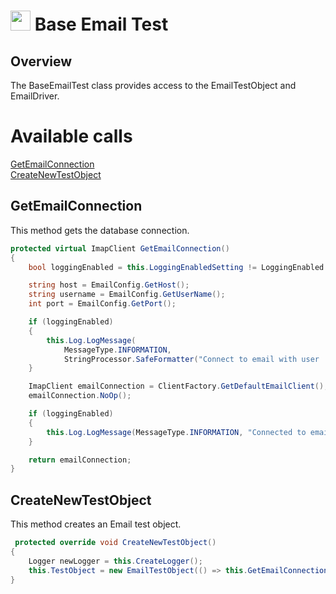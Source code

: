 # <img src="resources/maqslogo.ico" height="32" width="32"> Base Email Test

## Overview
The BaseEmailTest class provides access to the EmailTestObject and EmailDriver.

# Available calls
[GetEmailConnection](#GetEmailConnection)  
[CreateNewTestObject](#CreateNewTestObject)  

## GetEmailConnection
This method gets the database connection. 
```csharp
protected virtual ImapClient GetEmailConnection()
{
    bool loggingEnabled = this.LoggingEnabledSetting != LoggingEnabled.NO;

    string host = EmailConfig.GetHost();
    string username = EmailConfig.GetUserName();
    int port = EmailConfig.GetPort();

    if (loggingEnabled)
    {
        this.Log.LogMessage(
            MessageType.INFORMATION,
            StringProcessor.SafeFormatter("Connect to email with user '{0}' on host '{1}', port '{2}'", username, host, port));
    }

    ImapClient emailConnection = ClientFactory.GetDefaultEmailClient();
    emailConnection.NoOp();

    if (loggingEnabled)
    {
        this.Log.LogMessage(MessageType.INFORMATION, "Connected to email account");
    }

    return emailConnection;
}
```

## CreateNewTestObject
This method creates an Email test object.
```csharp
 protected override void CreateNewTestObject()
{
    Logger newLogger = this.CreateLogger();
    this.TestObject = new EmailTestObject(() => this.GetEmailConnection(), newLogger, new SoftAssert(newLogger), this.GetFullyQualifiedTestClassName());
}
```